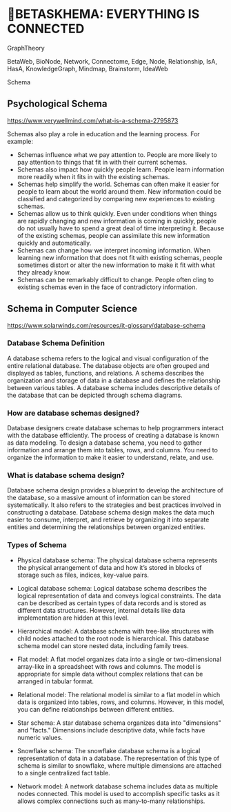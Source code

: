 # 🔷<beta>BETASKHEMA: EVERYTHING IS CONNECTED</beta>

GraphTheory

BetaWeb, BioNode, Network, Connectome, Edge, Node, Relationship, IsA, HasA, KnowledgeGraph, Mindmap, Brainstorm, IdeaWeb

Schema

## Psychological Schema

<https://www.verywellmind.com/what-is-a-schema-2795873>

Schemas also play a role in education and the learning process. For example:

- Schemas influence what we pay attention to. People are more likely to pay attention to things that fit in with their current schemas.
- Schemas also impact how quickly people learn. People learn information more readily when it fits in with the existing schemas.
- Schemas help simplify the world. Schemas can often make it easier for people to learn about the world around them. New information could be classified and categorized by comparing new experiences to existing schemas.
- Schemas allow us to think quickly. Even under conditions when things are rapidly changing and new information is coming in quickly, people do not usually have to spend a great deal of time interpreting it. Because of the existing schemas, people can assimilate this new information quickly and automatically.
- Schemas can change how we interpret incoming information. When learning new information that does not fit with existing schemas, people sometimes distort or alter the new information to make it fit with what they already know.
- Schemas can be remarkably difficult to change. People often cling to existing schemas even in the face of contradictory information.

## Schema in Computer Science

<https://www.solarwinds.com/resources/it-glossary/database-schema>

### Database Schema Definition

A database schema refers to the logical and visual configuration of the entire relational database. The database objects are often grouped and displayed as tables, functions, and relations. A schema describes the organization and storage of data in a database and defines the relationship between various tables. A database schema includes descriptive details of the database that can be depicted through schema diagrams.

### How are database schemas designed?

Database designers create database schemas to help programmers interact with the database efficiently. The process of creating a database is known as data modeling. To design a database schema, you need to gather information and arrange them into tables, rows, and columns. You need to organize the information to make it easier to understand, relate, and use.

### What is database schema design?

Database schema design provides a blueprint to develop the architecture of the database, so a massive amount of information can be stored systematically. It also refers to the strategies and best practices involved in constructing a database. Database schema design makes the data much easier to consume, interpret, and retrieve by organizing it into separate entities and determining the relationships between organized entities.

### Types of Schema

- Physical database schema: The physical database schema represents the physical arrangement of data and how it’s stored in blocks of storage such as files, indices, key-value pairs.
- Logical database schema: Logical database schema describes the logical representation of data and conveys logical constraints. The data can be described as certain types of data records and is stored as different data structures. However, internal details like data implementation are hidden at this level.

- Hierarchical model: A database schema with tree-like structures with child nodes attached to the root node is hierarchical. This database schema model can store nested data, including family trees.
- Flat model: A flat model organizes data into a single or two-dimensional array-like in a spreadsheet with rows and columns. The model is appropriate for simple data without complex relations that can be arranged in tabular format.
- Relational model: The relational model is similar to a flat model in which data is organized into tables, rows, and columns. However, in this model, you can define relationships between different entities.
- Star schema: A star database schema organizes data into "dimensions" and "facts." Dimensions include descriptive data, while facts have numeric values.
- Snowflake schema: The snowflake database schema is a logical representation of data in a database. The representation of this type of schema is similar to snowflake, where multiple dimensions are attached to a single centralized fact table.
- Network model: A network database schema includes data as multiple nodes connected. This model is used to accomplish specific tasks as it allows complex connections such as many-to-many relationships.